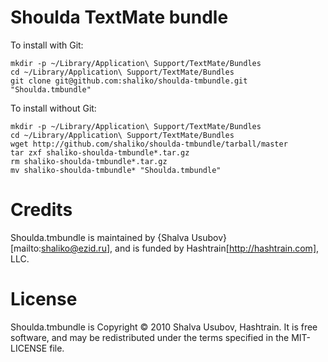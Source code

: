# Shoulda TextMate bundle



To install with Git:

    mkdir -p ~/Library/Application\ Support/TextMate/Bundles
    cd ~/Library/Application\ Support/TextMate/Bundles
    git clone git@github.com:shaliko/shoulda-tmbundle.git "Shoulda.tmbundle"

To install without Git:

    mkdir -p ~/Library/Application\ Support/TextMate/Bundles
    cd ~/Library/Application\ Support/TextMate/Bundles
    wget http://github.com/shaliko/shoulda-tmbundle/tarball/master
    tar zxf shaliko-shoulda-tmbundle*.tar.gz
    rm shaliko-shoulda-tmbundle*.tar.gz
    mv shaliko-shoulda-tmbundle* "Shoulda.tmbundle"

# Credits

Shoulda.tmbundle is maintained by {Shalva Usubov}[mailto:shaliko@ezid.ru], and is funded by Hashtrain[http://hashtrain.com], LLC.

# License

Shoulda.tmbundle is Copyright © 2010 Shalva Usubov, Hashtrain. It is free software, and may be redistributed under the terms specified in the MIT-LICENSE file.